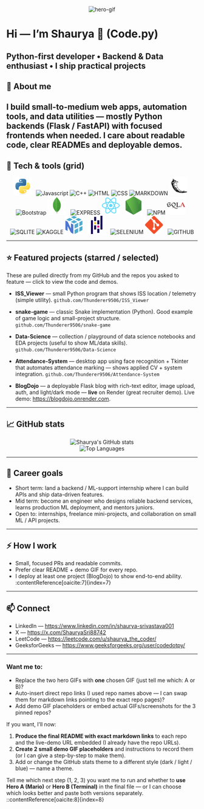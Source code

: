 <p align="center">
  <img src="https://64.media.tumblr.com/1acf3dc0425baf913f8742e03a48abda/226d5ec21f124fdc-21/s1280x1920/76ce770cca7dbb774adf9bfeabf68281419b0af4.gif" alt="hero-gif" />
</p>


# Hi — I’m Shaurya 👋 (Code.py)  
**Python-first developer • Backend & Data enthusiast • I ship practical projects**
---

## 🔭 About me
I build small-to-medium web apps, automation tools, and data utilities — mostly Python backends (Flask / FastAPI) with focused frontends when needed. I care about readable code, clear READMEs and deployable demos. 
---

## 🧰 Tech & tools (grid)
<p align="center">
  <img alt="Python" src="https://raw.githubusercontent.com/devicons/devicon/master/icons/python/python-original.svg" width="48" />&nbsp;&nbsp;
  <img alt="Javascript" witdth="48 src="https://devicon-website.vercel.app/api/javascript/original.svg"></img>
  <img alt="C++" witdth="48 src="https://devicon-website.vercel.app/api/cplusplus/original.svg"></img>
  <img alt="HTML" witdth="48 src="https://devicon-website.vercel.app/api/html5/original.svg"></img>
  <img alt="CSS" witdth="48 src="https://devicon-website.vercel.app/api/css3/original.svg"></img>
  <img alt="MARKDOWN" witdth="48 src="https://devicon-website.vercel.app/api/markdown/original.svg?color=%23FFFFFF"></img>
  <img alt="Flask" src="https://raw.githubusercontent.com/devicons/devicon/master/icons/flask/flask-original.svg" width="48" />&nbsp;&nbsp;
  <img alt="Bootstrap" witdth="48 src="https://devicon-website.vercel.app/api/bootstrap/original-wordmark.svg"></img>
  <img alt="MongoDB" src="https://raw.githubusercontent.com/devicons/devicon/master/icons/mongodb/mongodb-original.svg" width="48" />&nbsp;&nbsp;
  <img alt="EXPRESS" witdth="48 src="https://devicon-website.vercel.app/api/express/original.svg"></img>
  <img alt="React" src="https://raw.githubusercontent.com/devicons/devicon/master/icons/react/react-original.svg" width="48" />&nbsp;&nbsp;
  <img alt="Node.js" src="https://raw.githubusercontent.com/devicons/devicon/master/icons/nodejs/nodejs-original.svg" width="48" />&nbsp;&nbsp;
  <img alt="NPM" witdth="48 src="https://devicon-website.vercel.app/api/npm/original-wordmark.svg"></img>
  <img alt="SQLAlchemy" src="https://raw.githubusercontent.com/devicons/devicon/master/icons/sqlalchemy/sqlalchemy-original.svg" width="48" />&nbsp;&nbsp;
  <img alt="SQLITE" witdth="48 src="https://devicon-website.vercel.app/api/sqlite/original.svg"></img>
  <img alt="KAGGLE" witdth="48 src="https://devicon-website.vercel.app/api/kaggle/original.svg"></img>
  <img alt="NumPy" src="https://raw.githubusercontent.com/devicons/devicon/master/icons/numpy/numpy-original.svg" width="48" />&nbsp;&nbsp;
  <img alt="pandas" src="https://raw.githubusercontent.com/devicons/devicon/master/icons/pandas/pandas-original.svg" width="48" />&nbsp;&nbsp;
  <img alt="SELENIUM" witdth="48 src="https://devicon-website.vercel.app/api/selenium/original.svg"></img>
  <img alt="Git" src="https://raw.githubusercontent.com/devicons/devicon/master/icons/git/git-original.svg" width="48" />&nbsp;&nbsp;
  <img alt="GITHUB" witdth="48 src="https://devicon-website.vercel.app/api/github/original.svg?color=%23FFFFFF"></img>
  
</p>

---

## ⭐ Featured projects (starred / selected)
These are pulled directly from my GitHub and the repos you asked to feature — click to view the code and demos.

- **ISS_Viewer** — small Python program that shows ISS location / telemetry (simple utility).
  `github.com/Thunderer9506/ISS_Viewer`

- **snake-game** — classic Snake implementation (Python). Good example of game logic and small-project structure. 
  `github.com/Thunderer9506/snake-game`

- **Data-Science** — collection / playground of data science notebooks and EDA projects (useful to show ML/data skills).
  `github.com/Thunderer9506/Data-Science`

- **Attendance-System** — desktop app using face recognition + Tkinter that automates attendance marking — shows applied CV + system integration.
  `github.com/Thunderer9506/Attendance-System`

- **BlogDojo** — a deployable Flask blog with rich-text editor, image upload, auth, and light/dark mode — **live** on Render (great recruiter demo).
  Live demo: https://blogdojo.onrender.com.

---

## 📈 GitHub stats
<p align="center">
  <!-- GitHub readme stats card -->
  <img alt="Shaurya's GitHub stats" src="https://github-readme-stats.vercel.app/api?username=Thunderer9506&show_icons=true&theme=vision-friendly-dark" />
  <!-- Top languages -->
  <br/>
  <img style="float: "right" alt="Top Languages" src="https://github-readme-stats.vercel.app/api/top-langs/?username=Thunderer9506&layout=compact&theme=vision-friendly-dark" />
</p>

---

## 🎯 Career goals
- Short term: land a backend / ML-support internship where I can build APIs and ship data-driven features.  
- Mid term: become an engineer who designs reliable backend services, learns production ML deployment, and mentors juniors.  
- Open to: internships, freelance mini-projects, and collaboration on small ML / API projects.

---

## ⚡ How I work
- Small, focused PRs and readable commits.  
- Prefer clear README + demo GIF for every repo.  
- I deploy at least one project (BlogDojo) to show end-to-end ability. :contentReference[oaicite:7]{index=7}

---

## 📫 Connect
- LinkedIn — https://www.linkedin.com/in/shaurya-srivastava001  
- X — https://x.com/ShauryaSri88742  
- LeetCode — https://leetcode.com/u/shaurya_the_coder/  
- GeeksforGeeks — https://www.geeksforgeeks.org/user/codedotpy/

---

### Want me to:
- Replace the two hero GIFs with **one** chosen GIF (just tell me which: A or B)?  
- Auto-insert direct repo links (I used repo names above — I can swap them for markdown links pointing to the exact repo pages)?  
- Add demo GIF placeholders or embed actual GIFs/screenshots for the 3 pinned repos?  

If you want, I’ll now:
1. **Produce the final README with exact markdown links** to each repo and the live-demo URL embedded (I already have the repo URLs).  
2. **Create 2 small demo GIF placeholders** and instructions to record them (or I can give a step-by-step to make them).  
3. Add or change the GitHub stats theme to a different style (dark / light / blue) — name a theme.

Tell me which next step (1, 2, 3) you want me to run and whether to **use Hero A (Mario)** or **Hero B (Terminal)** in the final file — or I can choose which looks better and paste both versions separately.
::contentReference[oaicite:8]{index=8}
